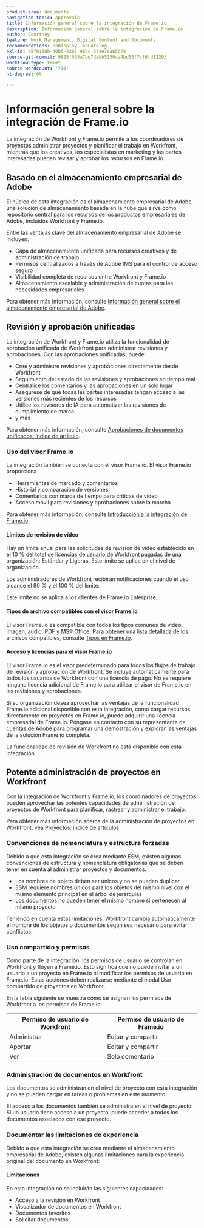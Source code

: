 ```yaml
---
product-area: documents
navigation-topic: approvals
title: Información general sobre la integración de Frame.io
description: Información general sobre la integración de Frame.io
author: Courtney
feature: Work Management, Digital Content and Documents
recommendations: noDisplay, noCatalog
exl-id: b5f0150b-40b5-4386-98bc-374e7ca65b74
source-git-commit: 9825f095a7be7debb5150ca4bd50f7cf6fd12295
workflow-type: tm+mt
source-wordcount: '736'
ht-degree: 0%

---
```


# Información general sobre la integración de Frame.io

La integración de Workfront y Frame.io permite a los coordinadores de proyectos administrar proyectos y planificar el trabajo en Workfront, mientras que los creativos, los especialistas en marketing y las partes interesadas pueden revisar y aprobar los recursos en Frame.io.

## Basado en el almacenamiento empresarial de Adobe

El núcleo de esta integración es el almacenamiento empresarial de Adobe, una solución de almacenamiento basada en la nube que sirve como repositorio central para los recursos de los productos empresariales de Adobe, incluidos Workfront y Frame.io. <!--, and Creative Cloud.-->

Entre las ventajas clave del almacenamiento empresarial de Adobe se incluyen:

* Capa de almacenamiento unificada para recursos creativos y de administración de trabajo
* Permisos centralizados a través de Adobe IMS para el control de acceso seguro
* Visibilidad completa de recursos entre Workfront y Frame.io <!--, and Creative Cloud apps -->
* Almacenamiento escalable y administración de cuotas para las necesidades empresariales

Para obtener más información, consulte [Información general sobre el almacenamiento empresarial de Adobe](/help/quicksilver/review-and-approve-work/esm-overview.md).

## Revisión y aprobación unificadas

La integración de Workfront y Frame.io utiliza la funcionalidad de aprobación unificada de Workfront para administrar revisiones y aprobaciones. Con las aprobaciones unificadas, puede:

* Cree y administre revisiones y aprobaciones directamente desde Workfront
* Seguimiento del estado de las revisiones y aprobaciones en tiempo real
* Centralice los comentarios y las aprobaciones en un solo lugar
* Asegúrese de que todas las partes interesadas tengan acceso a las versiones más recientes de los recursos
* Utilice los revisores de IA para automatizar las revisiones de cumplimiento de marca
* y más

Para obtener más información, consulte [Aprobaciones de documentos unificados: índice de artículo](/help/quicksilver/review-and-approve-work/document-reviews-and-approvals/document-reviews-and-approvals.md).


### Uso del visor Frame.io

La integración también se conecta con el visor Frame.io. El visor Frame.io proporciona

* Herramientas de marcado y comentarios
* Historial y comparación de versiones
* Comentarios con marca de tiempo para críticas de vídeo
* Acceso móvil para revisiones y aprobaciones sobre la marcha

Para obtener más información, consulte [Introducción a la integración de Frame.io](/help/quicksilver/review-and-approve-work/native-integrations/frame-io/get-started-with-frame-integration.md).

#### Límites de revisión de vídeo

Hay un límite anual para las solicitudes de revisión de vídeo establecido en el 10 % del total de licencias de usuario de Workfront pagadas de una organización: Estándar y Ligeras. Este límite se aplica en el nivel de organización.

Los administradores de Workfront recibirán notificaciones cuando el uso alcance el 80 % y el 100 % del límite.

Este límite no se aplica a los clientes de Frame.io Enterprise.

#### Tipos de archivo compatibles con el visor Frame.io

El visor Frame.io es compatible con todos los tipos comunes de vídeo, imagen, audio, PDF y MS® Office. Para obtener una lista detallada de los archivos compatibles, consulte [Tipos en Frame.io](https://help.frame.io/en/articles/9436564-supported-file-types-on-frame-io).

#### Acceso y licencias para el visor Frame.io

El visor Frame.io es el visor predeterminado para todos los flujos de trabajo de revisión y aprobación de Workfront. Se incluye automáticamente para todos los usuarios de Workfront con una licencia de pago. No se requiere ninguna licencia adicional de Frame.io para utilizar el visor de Frame.io en las revisiones y aprobaciones.

Si su organización desea aprovechar las ventajas de la funcionalidad Frame.io adicional disponible con esta integración, como cargar recursos directamente en proyectos en Frame.io, puede adquirir una licencia empresarial de Frame.io. Póngase en contacto con su representante de cuentas de Adobe para programar una demostración y explorar las ventajas de la solución Frame.io completa.

La funcionalidad de revisión de Workfront no está disponible con esta integración.

## Potente administración de proyectos en Workfront

Con la integración de Workfront y Frame.io, los coordinadores de proyectos pueden aprovechar las potentes capacidades de administración de proyectos de Workfront para planificar, rastrear y administrar el trabajo.

Para obtener más información acerca de la administración de proyectos en Workfront, vea [Proyectos: índice de artículos](/help/quicksilver/manage-work/projects/create-projects/create-project.md).

### Convenciones de nomenclatura y estructura forzadas

Debido a que esta integración se crea mediante ESM, existen algunas convenciones de estructura y nomenclatura obligatorias que se deben tener en cuenta al administrar proyectos y documentos.

* Los nombres de objeto deben ser únicos y no se pueden duplicar
* ESM requiere nombres únicos para los objetos del mismo nivel con el mismo elemento principal en el árbol de jerarquías
* Los documentos no pueden tener el mismo nombre si pertenecen al mismo proyecto

Teniendo en cuenta estas limitaciones, Workfront cambia automáticamente el nombre de los objetos o documentos según sea necesario para evitar conflictos.

### Uso compartido y permisos

Como parte de la integración, los permisos de usuario se controlan en Workfront y fluyen a Frame.io. Esto significa que no puede invitar a un usuario a un proyecto en Frame.io ni modificar los permisos de usuario en Frame.io. Estas acciones deben realizarse mediante el modal Uso compartido de proyectos en Workfront.

En la tabla siguiente se muestra cómo se asignan los permisos de Workfront a los permisos de Frame.io:

<table>
<tr>
<th>Permiso de usuario de Workfront</th>
<th>Permiso de usuario de Frame.io</th>
</tr>
<tr>
<td>Administrar</td>
<td>Editar y compartir</td>
</tr>
<tr>
<td>Aportar</td>
<td>Editar y compartir</td>
</tr>
<tr>
<td>Ver</td>
<td>Solo comentario</td>
</tr>
</table>



### Administración de documentos en Workfront

Los documentos se administran en el nivel de proyecto con esta integración y no se pueden cargar en tareas o problemas en este momento.

El acceso a los documentos también se administra en el nivel de proyecto. Si un usuario tiene acceso a un proyecto, puede acceder a todos los documentos asociados con ese proyecto.

### Documentar las limitaciones de experiencia

Debido a que esta integración se crea mediante el almacenamiento empresarial de Adobe, existen algunas limitaciones para la experiencia original del documento en Workfront:

#### Limitaciones

En esta integración no se incluirán las siguientes capacidades:

<!--* External document providers-->
* Acceso a la revisión en Workfront
* Visualizador de documentos en Workfront
* Documentos favoritos
* Solicitar documentos


<!--#### Temporary limitations

For now, the following capabilities are not available:

* Send documents to Adobe Experience Manager Assets
* Multi-stage approvals
* Upload documents to comments or updates in Workfront
* Upload documents to tasks or issues in Workfront-->
